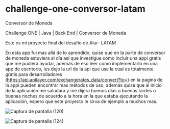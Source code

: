 # challenge-one-conversor-latam
Conversor de Moneda

Challenge ONE | Java | Back End | Conversor de Moneda

Este es mi proyecto final del desafío de Alur- LATAM

En esta app fui mas allá de lo aprendido, quise que en la parte de conversor de moneda estuviera al día así que investigue como incluir una appi gratis que me pudiera ayudar, además de eso leer como implementarlo en una app de escritorio,  les dejo la url de la api que use la cual es totalmente gratis para desarrolladores (https://api.apilayer.com/exchangerates_data/convert?to=) en la pagina de la appi pueden encontrar mas métodos de uso, además quise que al inicio de la aplicación me saludara y me dijera buenos días o buenas tardes o buenas noches de acuerdo a la hora en la que estaba ejecutando la aplicación, espero que este proyecto le sirva de ejemplo a muchos mas.

![Captura de pantalla (120)](https://user-images.githubusercontent.com/91108284/223812191-ecc16650-abd6-41ec-a878-e658408a0cd7.png)

![Captura de pantalla (124)](https://user-images.githubusercontent.com/91108284/223812368-2af7544d-b678-41cd-b844-7fe90809abc2.png)


